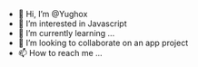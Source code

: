- 👋 Hi, I’m @Yughox
- 👀 I’m interested in Javascript 
- 🌱 I’m currently learning ...
- 💞️ I’m looking to collaborate on an app project 
- 📫 How to reach me ...

<!---
Yughox/Yughox is a ✨ special ✨ repository because its `README.md` (this file) appears on your GitHub profile.
You can click the Preview link to take a look at your changes.
--->
